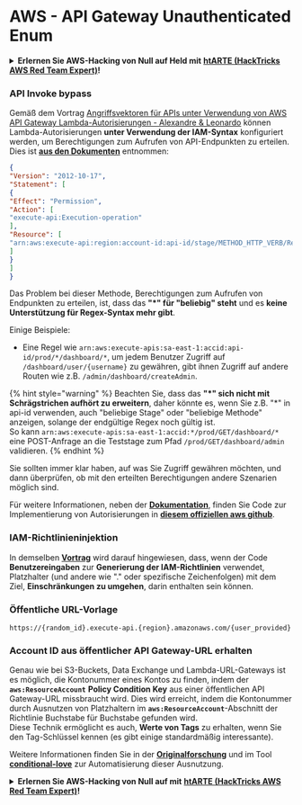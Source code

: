 # AWS - API Gateway Unauthenticated Enum

<details>

<summary><strong>Erlernen Sie AWS-Hacking von Null auf Held mit</strong> <a href="https://training.hacktricks.xyz/courses/arte"><strong>htARTE (HackTricks AWS Red Team Expert)</strong></a><strong>!</strong></summary>

Andere Möglichkeiten, HackTricks zu unterstützen:

* Wenn Sie Ihr **Unternehmen in HackTricks beworben sehen möchten** oder **HackTricks im PDF-Format herunterladen möchten**, überprüfen Sie die [**ABONNEMENTPLÄNE**](https://github.com/sponsors/carlospolop)!
* Holen Sie sich das [**offizielle PEASS & HackTricks-Merch**](https://peass.creator-spring.com)
* Entdecken Sie [**The PEASS Family**](https://opensea.io/collection/the-peass-family), unsere Sammlung exklusiver [**NFTs**](https://opensea.io/collection/the-peass-family)
* **Treten Sie der** 💬 [**Discord-Gruppe**](https://discord.gg/hRep4RUj7f) oder der [**Telegram-Gruppe**](https://t.me/peass) bei oder **folgen** Sie uns auf **Twitter** 🐦 [**@hacktricks\_live**](https://twitter.com/hacktricks\_live)**.**
* **Teilen Sie Ihre Hacking-Tricks, indem Sie PRs an die** [**HackTricks**](https://github.com/carlospolop/hacktricks) und [**HackTricks Cloud**](https://github.com/carlospolop/hacktricks-cloud) GitHub-Repositories senden.

</details>

### API Invoke bypass

Gemäß dem Vortrag [Angriffsvektoren für APIs unter Verwendung von AWS API Gateway Lambda-Autorisierungen - Alexandre & Leonardo](https://www.youtube.com/watch?v=bsPKk7WDOnE) können Lambda-Autorisierungen **unter Verwendung der IAM-Syntax** konfiguriert werden, um Berechtigungen zum Aufrufen von API-Endpunkten zu erteilen. Dies ist [**aus den Dokumenten**](https://docs.aws.amazon.com/apigateway/latest/developerguide/api-gateway-control-access-using-iam-policies-to-invoke-api.html) entnommen:
```json
{
"Version": "2012-10-17",
"Statement": [
{
"Effect": "Permission",
"Action": [
"execute-api:Execution-operation"
],
"Resource": [
"arn:aws:execute-api:region:account-id:api-id/stage/METHOD_HTTP_VERB/Resource-path"
]
}
]
}
```
Das Problem bei dieser Methode, Berechtigungen zum Aufrufen von Endpunkten zu erteilen, ist, dass das **"\*" für "beliebig" steht** und es **keine Unterstützung für Regex-Syntax mehr gibt**.

Einige Beispiele:

* Eine Regel wie `arn:aws:execute-apis:sa-east-1:accid:api-id/prod/*/dashboard/*`, um jedem Benutzer Zugriff auf `/dashboard/user/{username}` zu gewähren, gibt ihnen Zugriff auf andere Routen wie z.B. `/admin/dashboard/createAdmin`.

{% hint style="warning" %}
Beachten Sie, dass das **"\*" sich nicht mit Schrägstrichen aufhört zu erweitern**, daher könnte es, wenn Sie z.B. "\*" in api-id verwenden, auch "beliebige Stage" oder "beliebige Methode" anzeigen, solange der endgültige Regex noch gültig ist.\
So kann `arn:aws:execute-apis:sa-east-1:accid:*/prod/GET/dashboard/*`\
eine POST-Anfrage an die Teststage zum Pfad `/prod/GET/dashboard/admin` validieren.
{% endhint %}

Sie sollten immer klar haben, auf was Sie Zugriff gewähren möchten, und dann überprüfen, ob mit den erteilten Berechtigungen andere Szenarien möglich sind.

Für weitere Informationen, neben der [**Dokumentation**](https://docs.aws.amazon.com/apigateway/latest/developerguide/api-gateway-control-access-using-iam-policies-to-invoke-api.html), finden Sie Code zur Implementierung von Autorisierungen in [**diesem offiziellen aws github**](https://github.com/awslabs/aws-apigateway-lambda-authorizer-blueprints/tree/master/blueprints).

### IAM-Richtlinieninjektion

In demselben [**Vortrag**](https://www.youtube.com/watch?v=bsPKk7WDOnE) wird darauf hingewiesen, dass, wenn der Code **Benutzereingaben** zur **Generierung der IAM-Richtlinien** verwendet, Platzhalter (und andere wie "." oder spezifische Zeichenfolgen) mit dem Ziel, **Einschränkungen zu umgehen**, darin enthalten sein können.

### Öffentliche URL-Vorlage
```
https://{random_id}.execute-api.{region}.amazonaws.com/{user_provided}
```
### Account ID aus öffentlicher API Gateway-URL erhalten

Genau wie bei S3-Buckets, Data Exchange und Lambda-URL-Gateways ist es möglich, die Kontonummer eines Kontos zu finden, indem der **`aws:ResourceAccount`** **Policy Condition Key** aus einer öffentlichen API Gateway-URL missbraucht wird. Dies wird erreicht, indem die Kontonummer durch Ausnutzen von Platzhaltern im **`aws:ResourceAccount`**-Abschnitt der Richtlinie Buchstabe für Buchstabe gefunden wird.\
Diese Technik ermöglicht es auch, **Werte von Tags** zu erhalten, wenn Sie den Tag-Schlüssel kennen (es gibt einige standardmäßig interessante).

Weitere Informationen finden Sie in der [**Originalforschung**](https://blog.plerion.com/conditional-love-for-aws-metadata-enumeration/) und im Tool [**conditional-love**](https://github.com/plerionhq/conditional-love/) zur Automatisierung dieser Ausnutzung.

<details>

<summary><strong>Erlernen Sie AWS-Hacking von Null auf mit</strong> <a href="https://training.hacktricks.xyz/courses/arte"><strong>htARTE (HackTricks AWS Red Team Expert)</strong></a><strong>!</strong></summary>

Andere Möglichkeiten, HackTricks zu unterstützen:

* Wenn Sie Ihr **Unternehmen in HackTricks beworben sehen möchten** oder **HackTricks im PDF-Format herunterladen möchten**, überprüfen Sie die [**ABONNEMENTPLÄNE**](https://github.com/sponsors/carlospolop)!
* Holen Sie sich das [**offizielle PEASS & HackTricks-Merch**](https://peass.creator-spring.com)
* Entdecken Sie [**The PEASS Family**](https://opensea.io/collection/the-peass-family), unsere Sammlung exklusiver [**NFTs**](https://opensea.io/collection/the-peass-family)
* **Treten Sie der** 💬 [**Discord-Gruppe**](https://discord.gg/hRep4RUj7f) oder der [**Telegram-Gruppe**](https://t.me/peass) bei oder **folgen** Sie uns auf **Twitter** 🐦 [**@hacktricks\_live**](https://twitter.com/hacktricks\_live)**.**
* **Teilen Sie Ihre Hacking-Tricks, indem Sie PRs an die** [**HackTricks**](https://github.com/carlospolop/hacktricks) und [**HackTricks Cloud**](https://github.com/carlospolop/hacktricks-cloud) GitHub-Repositories einreichen.

</details>

